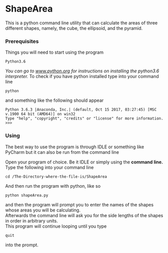 # ShapeArea

This is a python command line utility that can calculate the areas of three different shapes, namely, the cube, the ellipsoid, and the pyramid. 

### Prerequisites

Things you will need to start using the program 
 
```
Python3.6
```
_You can go to www.python.org for instructions on installing the python3.6 interpreter._
To check if you have python installed type into your command line
```
python
```
and something like the following should appear
```
Python 3.6.3 |Anaconda, Inc.| (default, Oct 15 2017, 03:27:45) [MSC v.1900 64 bit (AMD64)] on win32
Type "help", "copyright", "credits" or "license" for more information.
>>>
```
 
### Using

The best way to use the program is through IDLE or something like PyCharm but it can also be run from the command line

Open your program of choice. Be it IDLE or simply using the <b>command line.</b>
Type the following into your command line
```
cd /The-Directory-where-the-file-is/ShapeArea
```

And then run the program with python, like so

```
python shapeArea.py
```
and then the program will prompt you to enter the names of the shapes whose areas you will be calculating.<br/>
Afterwards the command line will ask you for the side lengths of the shapes in order in arbitrary units.<br/>
This program will continue looping until you type 
```
quit
```
into the prompt.
